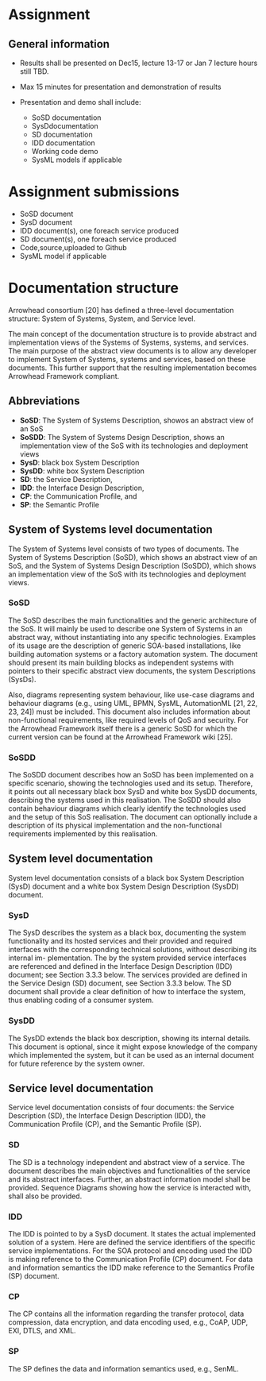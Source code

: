 # Assignment

## General information

- Results shall be presented on Dec15, lecture 13-17 or Jan 7 lecture hours still TBD.
- Max 15 minutes for presentation and demonstration of results
- Presentation and demo shall include:

  - SoSD documentation
  - SysDdocumentation
  - SD documentation
  - IDD documentation
  - Working code demo
  - SysML models if applicable

# Assignment submissions

- SoSD document
- SysD document
- IDD document(s), one foreach service produced
- SD document(s), one foreach service produced
- Code,source,uploaded to Github
- SysML model if applicable

# Documentation structure

Arrowhead consortium [20] has defined a three-level documentation structure: System of Systems, System, and Service level.

The main concept of the documentation structure is to provide abstract and implementation views of the Systems of Systems, systems, and services. The main purpose of the abstract view documents is to allow any developer to implement System of Systems, systems and services, based on these documents. This further support that the resulting implementation becomes Arrowhead Framework compliant.

## Abbreviations

- **SoSD**: The System of Systems Description, showos an abstract view of an SoS
- **SoSDD**: The System of Systems Design Description, shows an implementation view of the SoS with its technologies and deployment views
- **SysD**: black box System Description
- **SysDD**: white box System Description
- **SD**: the Service Description,
- **IDD**: the Interface Design Description,
- **CP**: the Communication Profile, and
- **SP**: the Semantic Profile

## System of Systems level documentation

The System of Systems level consists of two types of documents. The System of Systems Description (SoSD), which shows an abstract view of an SoS, and the System of Systems Design Description (SoSDD), which shows an implementation view of the SoS with its technologies and deployment views.

### SoSD

The SoSD describes the main functionalities and the generic architecture of the SoS. It will mainly be used to describe one System of Systems in an abstract way, without instantiating into any specific technologies. Examples of its usage are the description of generic SOA-based installations, like building automation systems or a factory automation system. The document should present its main building blocks as independent systems with pointers to their specific abstract view documents, the system Descriptions (SysDs).

Also, diagrams representing system behaviour, like use-case diagrams and behaviour diagrams (e.g., using UML, BPMN, SysML, AutomationML [21, 22, 23, 24]) must be included. This document also includes information about non-functional requirements, like required levels of QoS and security. For the Arrowhead Framework itself there is a generic SoSD for which the current version can be found at the Arrowhead Framework wiki [25].

### SoSDD

The SoSDD document describes how an SoSD has been implemented on a specific scenario, showing the technologies used and its setup. Therefore, it points out all necessary black box SysD and white box SysDD documents, describing the systems used in this realisation. The SoSDD should also contain behaviour diagrams which clearly identify the technologies used and the setup of this SoS realisation. The document can optionally include a description of its physical implementation and the non-functional requirements implemented by this realisation.

## System level documentation

System level documentation consists of a black box System Description (SysD) document and a white box System Design Description (SysDD) document.

### SysD

The SysD describes the system as a black box, documenting the system functionality and its hosted services and their provided and required interfaces with the corresponding technical solutions, without describing its internal im- plementation. The by the system provided service interfaces are referenced and defined in the Interface Design Description (IDD) document; see Section 3.3.3 below. The services provided are defined in the Service Design (SD) document, see Section 3.3.3 below. The SD document shall provide a clear definition of how to interface the system, thus enabling coding of a consumer system.

### SysDD

The SysDD extends the black box description, showing its internal details. This document is optional, since it might expose knowledge of the company which implemented the system, but it can be used as an internal document for future reference by the system owner.

## Service level documentation

Service level documentation consists of four documents: the Service Description (SD), the Interface Design Description (IDD), the Communication Profile (CP), and the Semantic Profile (SP).

### SD

The SD is a technology independent and abstract view of a service. The document describes the main objectives and functionalities of the service and its abstract interfaces. Further, an abstract information model shall be provided. Sequence Diagrams showing how the service is interacted with, shall also be provided.

### IDD

The IDD is pointed to by a SysD document. It states the actual implemented solution of a system. Here are defined the service identifiers of the specific service implementations. For the SOA protocol and encoding used the IDD is making reference to the Communication Profile (CP) document. For data and information semantics the IDD make reference to the Semantics Profile (SP) document.

### CP

The CP contains all the information regarding the transfer protocol, data compression, data encryption, and data encoding used, e.g., CoAP, UDP, EXI, DTLS, and XML.

### SP

The SP defines the data and information semantics used, e.g., SenML.
